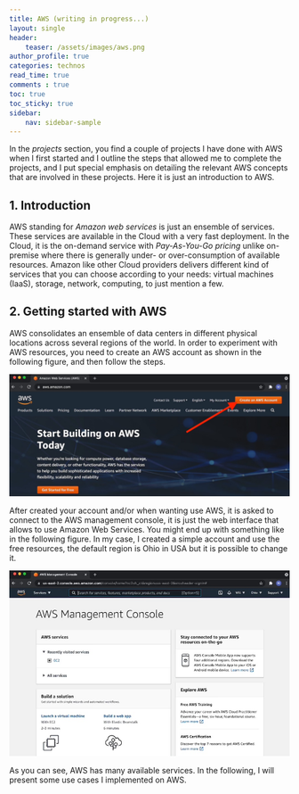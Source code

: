 ```yaml
---
title: AWS (writing in progress...)
layout: single
header:
    teaser: /assets/images/aws.png
author_profile: true
categories: technos
read_time: true
comments : true
toc: true
toc_sticky: true
sidebar:
    nav: sidebar-sample
---
```


In the *projects* section, you find a couple of projects I have done with AWS when I first started and I outline the steps that allowed me to complete the projects, and I put special emphasis on detailing the relevant AWS concepts that are involved in these projects. Here it is just an introduction to AWS. 

## 1. Introduction

AWS standing for *Amazon web services* is just an ensemble of services.
These services are available in the Cloud with a very fast deployment. In the
Cloud, it is the on-demand service with *Pay-As-You-Go pricing* unlike on-premise
where there is generally under- or over-consumption of available resources.
Amazon like other Cloud providers delivers different kind of services that you
can choose according to your needs: virtual machines (IaaS), storage, network,
computing, to just mention a few.

## 2. Getting started with AWS

AWS consolidates an ensemble of data centers in different physical locations across
several regions of the world. In order to experiment with AWS resources, you need to
create an AWS account as shown in the following figure, and then follow the steps.

![Image](/assets/images/aws_getting_started.jpg#center)

After created your account and/or when wanting use AWS, it is asked to connect to
the AWS management console, it is just the web interface that allows to use Amazon Web Services. You might end up with something like in the following figure. In my case, I created a simple account and use the free resources, the default region is Ohio
in USA but it is possible to change it.

![Image](/assets/images/aws_getting_started2.jpg#center)

As you can see, AWS has many available services. In the following, I will present
some use cases I implemented on AWS.
